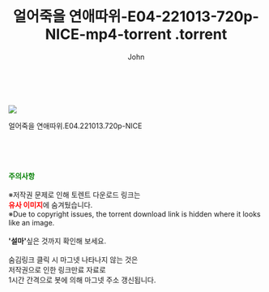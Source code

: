 ﻿---
layout: post
title:  "                   얼어죽을 연애따위-E04-221013-720p-NICE-mp4-torrent                .torrent"
author: John
categories: [ 드라마 ]
tags: [  ]
image: https://torrentrj57.com/uploadfile/full/e9f0939867c7b9b0b08936044d7089df002e34b3.jpg 
description: "                   얼어죽을 연애따위-E04-221013-720p-NICE-mp4-torrent                 torrent 정보 공유"
toc: true
toc_sticky: true
---

<br>
<p><img src="https://torrentrj57.com/uploadfile/full/e9f0939867c7b9b0b08936044d7089df002e34b3.jpg"/></p>
 얼어죽을 연애따위.E04.221013.720p-NICE  
    
<br><br><br>
<p data-ke-size="size16"><b><span style="color: green;">주의사항</span></b><br /><br />※저작권 문제로 인해 토렌트 다운로드 링크는<br /><b><span style="color: red;">유사 이미지</span></b>에 숨겨뒀습니다.<br />※Due to copyright issues, the torrent download link is hidden where it looks like an image.<br /><br /><b>'설마'</b>싶은 것까지 확인해 보세요.<br /><br />숨김링크 클릭 시 마그넷 나타나지 않는 것은<br />저작권으로 인한 링크만료 자료로<br />1시간 간격으로 봇에 의해 마그넷 주소 갱신됩니다.</p>
